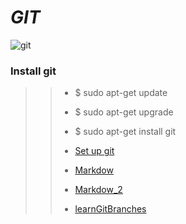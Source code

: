 # *GIT*


![git](https://user-images.githubusercontent.com/85587286/160303499-c375e401-abdf-4c99-906e-9f5373ee4e14.jpeg)


### Install git

>> * $ sudo apt-get update
>> 
>> * $ sudo apt-get upgrade
>> 
>> * $ sudo apt-get install git
>> 
>> * [Set up git](https://docs.github.com/en/get-started/quickstart/set-up-git)
>> 
>> * [Markdow](https://wordpress.com/support/markdown-quick-reference/)
>> 
>> * [Markdow_2](https://dillinger.io/)
>> 
>> * [learnGitBranches](https://learngitbranching.js.org/?locale=es_ES)

